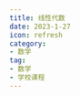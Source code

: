 ```yaml
---
title: 线性代数
date: 2023-1-27
icon: refresh
category:
- 数学
tag:
- 数学
- 学校课程
---
```


<BiliBili bvid="BV1ys411472E" ratio="16:9" />